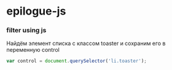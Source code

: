 # epilogue-js
### filter using js


Найдём элемент списка с классом toaster и сохраним его в переменную control
```javascript
var control = document.querySelector('li.toaster');
```
